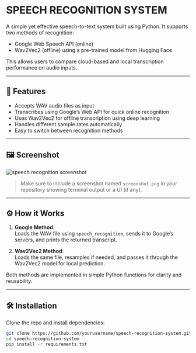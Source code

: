 # SPEECH RECOGNITION SYSTEM

A simple yet effective speech-to-text system built using Python. It supports two methods of recognition:
- Google Web Speech API (online)
- Wav2Vec2 (offline) using a pre-trained model from Hugging Face

This allows users to compare cloud-based and local transcription performance on audio inputs.

---

## 🚀 Features

- Accepts WAV audio files as input
- Transcribes using Google’s Web API for quick online recognition
- Uses Wav2Vec2 for offline transcription using deep learning
- Handles different sample rates automatically
- Easy to switch between recognition methods

---

## 🖼️ Screenshot

![speech recognition screenshot](screenshot.png)

> Make sure to include a screenshot named `screenshot.png` in your repository showing terminal output or a UI (if any).

---

## ⚙️ How it Works

1. **Google Method**:  
   Loads the WAV file using `speech_recognition`, sends it to Google’s servers, and prints the returned transcript.

2. **Wav2Vec2 Method**:  
   Loads the same file, resamples if needed, and passes it through the Wav2Vec2 model for local prediction.

Both methods are implemented in simple Python functions for clarity and reusability.

---

## 🛠️ Installation

Clone the repo and install dependencies:

```bash
git clone https://github.com/yourusername/speech-recognition-system.git
cd speech-recognition-system
pip install -r requirements.txt